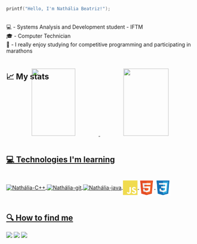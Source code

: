 ```cpp
printf("Hello, I'm Nathália Beatriz!");
```
<br>

<div>
  💻 - Systems Analysis and Development student - IFTM <br>
  🎓 - Computer Technician <br>
  🎈 - I really enjoy studying for competitive programming and participating in marathons<br>
</div>

<br>

## 📈 My stats

<div align="center" style="margin-top: -60px">
  <a href="https://github.com/nathaliabeatriz">
  <img height="180em" width="48%" src="https://github-readme-stats.vercel.app/api?username=nathaliabeatriz&show_icons=true&theme=tokyonight&include_all_commits=true&count_private=true"/>
 <img height="180em" width="49%" src="https://github-readme-stats.vercel.app/api/top-langs/?username=nathaliabeatriz&layout=compact&langs_count=7&theme=tokyonight"/>
 </div>
  
<br>
  
## 💻 Technologies I'm learning

<div style="display: inline_block"><br>
  <img align="center" alt="Nathália-C++" width="40px" src="https://cdn.jsdelivr.net/gh/devicons/devicon/icons/cplusplus/cplusplus-original.svg">
  <img align="center" alt="Nathália-git" width="30px" src="https://cdn.jsdelivr.net/gh/devicons/devicon/icons/git/git-plain-wordmark.svg">
  <img align="center" alt="Nathália-java" width="30px" src="https://cdn.jsdelivr.net/gh/devicons/devicon@latest/icons/java/java-original.svg">
  <img align="center" alt="Nathália-Js" width="40px" src="https://raw.githubusercontent.com/devicons/devicon/master/icons/javascript/javascript-plain.svg">
  <img align="center" alt="Nathália-HTML" width="40px" src="https://raw.githubusercontent.com/devicons/devicon/master/icons/html5/html5-original.svg">
  <img align="center" alt="Nathália-CSS" width="40px" src="https://raw.githubusercontent.com/devicons/devicon/master/icons/css3/css3-original.svg">
</div>
  
<br>
  
## 🔍 How to find me
  
 <div> 
  <a href="https://www.linkedin.com/in/nathalia-beatriz/" target="_blank"><img src="https://img.shields.io/badge/-LinkedIn-%230077B5?style=for-the-badge&logo=linkedin&logoColor=white" target="_blank"></a> 
  <a href = "mailto:nathaliabeatriz3101@gmail.com"><img src="https://img.shields.io/badge/-Gmail-%23333?style=for-the-badge&logo=gmail&logoColor=white" target="_blank"></a>
  <a href="https://instagram.com/nathalialeonell" target="_blank"><img src="https://img.shields.io/badge/-Instagram-%23E4405F?style=for-the-badge&logo=instagram&logoColor=white" target="_blank"></a>
</div>

